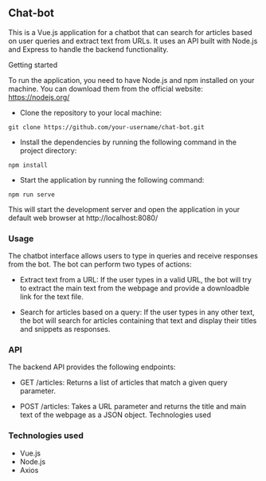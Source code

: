 ## Chat-bot

This is a Vue.js application for a chatbot that can search for articles based on user queries and extract text from URLs. It uses an API built with Node.js and Express to handle the backend functionality.

Getting started

To run the application, you need to have Node.js and npm installed on your machine. You can download them from the official website: https://nodejs.org/

- Clone the repository to your local machine:
```
git clone https://github.com/your-username/chat-bot.git
```

- Install the dependencies by running the following command in the project directory:
```
npm install
```

- Start the application by running the following command:
```
npm run serve
```

This will start the development server and open the application in your default web browser at http://localhost:8080/

### Usage

The chatbot interface allows users to type in queries and receive responses from the bot. The bot can perform two types of actions:

- Extract text from a URL: If the user types in a valid URL, the bot will try to extract the main text from the webpage and provide a downloadble link for the text file.

- Search for articles based on a query: If the user types in any other text, the bot will search for articles containing that text and display their titles and snippets as responses.

### API

The backend API provides the following endpoints:

- GET /articles: Returns a list of articles that match a given query parameter.

- POST /articles: Takes a URL parameter and returns the title and main text of the webpage as a JSON object.
Technologies used

### Technologies used

- Vue.js
- Node.js
- Axios
